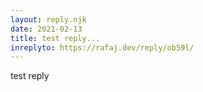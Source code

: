 ```yaml
---
layout: reply.njk
date: 2021-02-13
title: test reply...
inreplyto: https://rafaj.dev/reply/ob59l/
---
```

test reply
